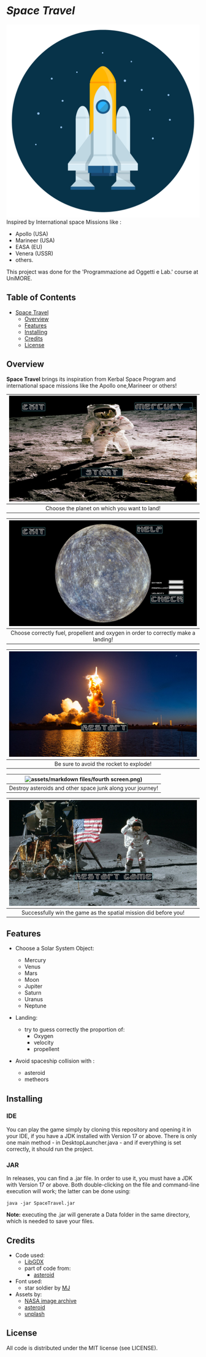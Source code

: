 #            **_Space Travel_**

![assets/logo/logo.png](assets/logo/logo.png)
Inspired by International space Missions like :
* Apollo (USA)
* Marineer (USA)
* EASA (EU)
* Venera (USSR)
* others.

This project was done for the 'Programmazione ad Oggetti e Lab.' course at UniMORE.


## Table of Contents
* [Space Travel](#Title)
    * [Overview](#Overview)
    * [Features](#Features)
    * [Installing](#Installing)
    * [Credits](#Credits)
    * [License](#License)

## Overview
**Space Travel** brings its inspiration from Kerbal Space Program and international space missions like the Apollo one,Marineer or others!

|![(assets/markdown files/second screen.png)](assets/markdown%20files/first%20screen.png)|
|:----------------------------------------------------------------------------------------------:|
|       Choose the planet on which you want to land!       |

| ![(assets/markdown files/second screen.png)](assets/markdown%20files/second%20screen.png) |
|:----------------------------------------------------------------------------------------------:|
|       Choose correctly fuel, propellent and oxygen in order to correctly make a landing!       |

| ![(assets/markdown files/third screen.png)](assets/markdown%20files/third%20screen.png) |
|:-------------------------------------------------------------------------------------------------------:|
|                            Be sure to avoid the rocket to explode!                            |

|  ![assets/markdown files/fourth screen.png)](assets/markdown%20files/fourth%20screen.png)|
|:------------------------------------------------------------------------------------------------:|
|           Destroy asteroids and other space junk along your journey!             |


| ![assets/markdown files/fifth screen.png)](assets/markdown%20files/fifth%20screen.png) |
|:------------------------------------------------------------------------------------------------------:|
|               Successfully win the game as the spatial mission did before you!             |

## Features

* Choose a Solar System Object:

  * Mercury
  * Venus
  * Mars
  * Moon
  * Jupiter
  * Saturn 
  * Uranus
  * Neptune
  
* Landing:
    * try to guess correctly the proportion of:
        * Oxygen
        * velocity
        * propellent
    

* Avoid spaceship collision with :
  * asteroid
  * metheors

  

## Installing

### IDE
You can play the game simply by cloning this repository and opening it in your IDE, if you have a JDK installed with Version 17 or above.
There is only one main method - in DesktopLauncher.java - and if everything is set correctly, it should run the project.

### JAR
In releases, you can find a .jar file. In order to use it, you must have a JDK with Version 17 or above.
Both double-clicking on the file and command-line execution will work; the latter can be done using:
```console
java -jar SpaceTravel.jar
```
**Note:** executing the .jar will generate a Data folder in the same directory, which is needed to save your files.

## Credits

* Code used:
    * [LibGDX](https://github.com/libgdx/libgdx)
    * part of code from:
        * [asteroid](https://github.com/hollowbit/libgdx-2d-tutorial)
* Font used:
    * star soldier by [MJ](https://github.com/czyzby/gdx-skins)
* Assets by:
    * [NASA image archive](https://www.nasa.gov/content/nasa-images-archive/)
    * [asteroid](https://github.com/hollowbit/libgdx-2d-tutorial)
    * [unplash](https://unsplash.com/)

## License

All code is distributed under the MIT license (see LICENSE).
